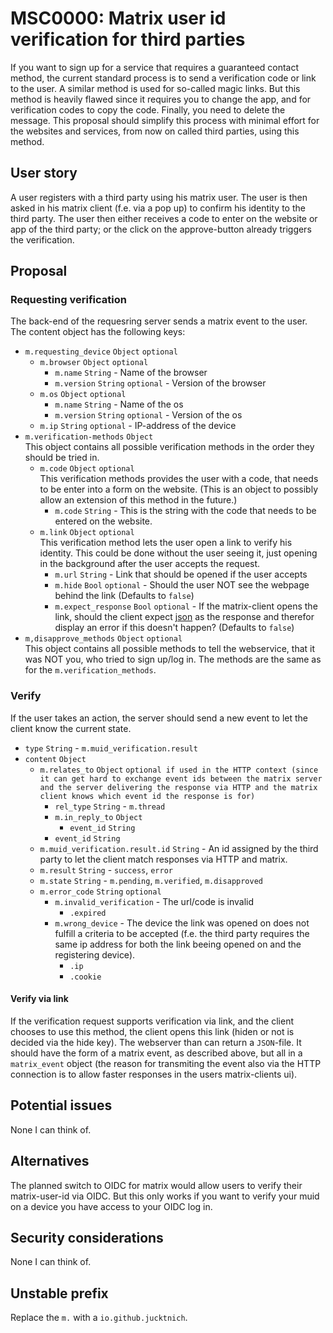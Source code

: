# MSC0000: Matrix user id verification for third parties

If you want to sign up for a service that requires a guaranteed contact method, the current standard process is to send a verification code or link to the user. A similar method is used for so-called magic links. But this method is heavily flawed since it requires you to change the app, and for verification codes to copy the code. Finally, you need to delete the message. This proposal should simplify this process with minimal effort for the websites and services, from now on called third parties, using this method.

## User story
A user registers with a third party using his matrix user. The user is then asked in his matrix client (f.e. via a pop up) to confirm his identity to the third party. The user then either receives a code to enter on the website or app of the third party; or the click on the approve-button already triggers the verification.
<!---#### Possible overlay design in a matrix-client
```
+---------------------------------------------------+
| example.org wants to verify its you who signed up.|
|  +------------------+       +------------------+  |
|  |    Disapprove    |       |     Approve      |  |
|  +------------------+       +------------------+  |
+---------------------------------------------------+
```--->

## Proposal
### Requesting verification
The back-end of the requesring server sends a matrix event to the user. The content object has the following keys:
- ```m.requesting_device``` ```Object``` ```optional```
  - ```m.browser``` ```Object``` ```optional```
    - ```m.name``` ```String``` - Name of the browser
    - ```m.version``` ```String``` ```optional``` - Version of the browser
  - ```m.os``` ```Object``` ```optional```
    - ```m.name``` ```String``` - Name of the os
    - ```m.version``` ```String``` ```optional``` - Version of the os
  - ```m.ip``` ```String``` ```optional``` - IP-address of the device
- ```m.verification-methods``` ```Object```<br>This object contains all possible verification methods in the order they should be tried in.
  - ```m.code``` ```Object``` ```optional```<br>This verification methods provides the user with a code, that needs to be enter into a form on the website. (This is an object to possibly allow an extension of this method in the future.)
    - ```m.code``` ```String``` - This is the string with the code that needs to be entered on the website.
  - ```m.link``` ```Object``` ```optional```<br>This verification method lets the user open a link to verify his identity. This could be done without the user seeing it, just opening in the background after the user accepts the request.
    - ```m.url``` ```String``` - Link that should be opened if the user accepts
    - ```m.hide``` ```Bool``` ```optional``` - Should the user NOT see the webpage behind the link (Defaults to ```false```)
    - ```m.expect_response``` ```Bool``` ```optional``` - If the matrix-client opens the link, should the client expect [json](#verify)  as the response and therefor display an error if this doesn't happen? (Defaults to ```false```)
- ```m,disapprove_methods``` ```Object``` ```optional```<br>This object contains all possible methods to tell the webservice, that it was NOT you, who tried to sign up/log in. The methods are the same as for the ```m.verification_methods```.

### Verify
If the user takes an action, the server should send a new event to let the client know the current state.
  - ```type``` ```String``` - ```m.muid_verification.result```
  - ```content``` ```Object```
    - ```m.relates_to``` ```Object``` ```optional if used in the HTTP context (since it can get hard to exchange event ids between the matrix server and the server delivering the response via HTTP and the matrix client knows which event id the response is for)```
      - ```rel_type``` ```String``` - ```m.thread```
      - ```m.in_reply_to``` ```Object```
        - ```event_id``` ```String```
      - ```event_id``` ```String```
    - ```m.muid_verification.result.id``` ```String``` - An id assigned by the third party to let the client match responses via HTTP and matrix.
    - ```m.result``` ```String``` - ```success```, ```error```
    - ```m.state``` ```String``` - ```m.pending```, ```m.verified```, ```m.disapproved```
    - ```m.error_code``` ```String``` ```optional```
      - ```m.invalid_verification``` - The url/code is invalid
        - ```.expired```
      - ```m.wrong_device``` - The device the link was opened on does not fulfill a criteria to be accepted (f.e. the third party requires the same ip address for both the link beeing opened on and the registering device).
        - ```.ip```
        - ```.cookie```
       
#### Verify via link
If the verification request supports verification via link, and the client chooses to use this method, the client opens this link (hiden or not is decided via the hide key). The webserver than can return a ```JSON```-file. It should have the form of a matrix event, as described above, but all in a ```matrix_event``` object (the reason for transmiting the event also via the HTTP connection is to allow faster responses in the users matrix-clients ui).

## Potential issues

None I can think of.


## Alternatives

The planned switch to OIDC for matrix would allow users to verify their matrix-user-id via OIDC. But this only works if you want to verify your muid on a device you have access to your OIDC log in.


## Security considerations

None I can think of.

## Unstable prefix

Replace the ```m.``` with a ```io.github.jucktnich```.
